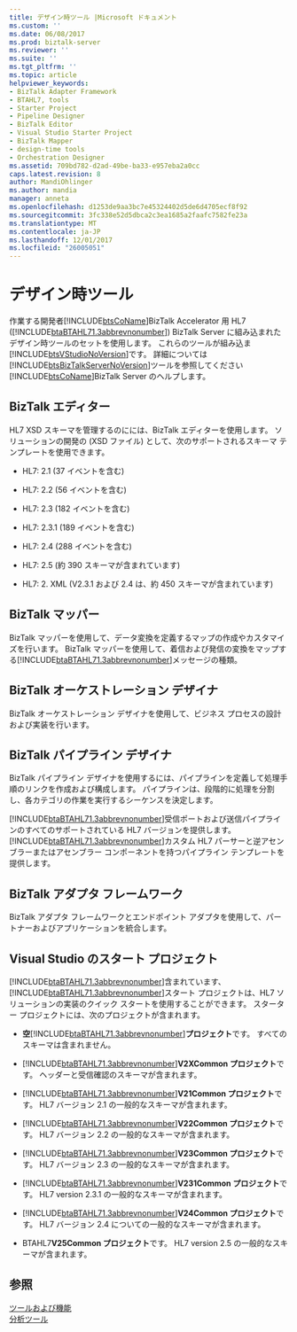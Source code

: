 ```yaml
---
title: デザイン時ツール |Microsoft ドキュメント
ms.custom: ''
ms.date: 06/08/2017
ms.prod: biztalk-server
ms.reviewer: ''
ms.suite: ''
ms.tgt_pltfrm: ''
ms.topic: article
helpviewer_keywords:
- BizTalk Adapter Framework
- BTAHL7, tools
- Starter Project
- Pipeline Designer
- BizTalk Editor
- Visual Studio Starter Project
- BizTalk Mapper
- design-time tools
- Orchestration Designer
ms.assetid: 709bd782-d2ad-49be-ba33-e957eba2a0cc
caps.latest.revision: 8
author: MandiOhlinger
ms.author: mandia
manager: anneta
ms.openlocfilehash: d1253de9aa3bc7e45324402d5de6d4705ecf8f92
ms.sourcegitcommit: 3fc338e52d5dbca2c3ea1685a2faafc7582fe23a
ms.translationtype: MT
ms.contentlocale: ja-JP
ms.lasthandoff: 12/01/2017
ms.locfileid: "26005051"
---
```

# <a name="design-time-tools"></a>デザイン時ツール
作業する開発者[!INCLUDE[btsCoName](../../includes/btsconame-md.md)]BizTalk Accelerator 用 HL7 ([!INCLUDE[btaBTAHL71.3abbrevnonumber](../../includes/btabtahl71-3abbrevnonumber-md.md)]) BizTalk Server に組み込まれたデザイン時ツールのセットを使用します。 これらのツールが組み込ま[!INCLUDE[btsVStudioNoVersion](../../includes/btsvstudionoversion-md.md)]です。 詳細については[!INCLUDE[btsBizTalkServerNoVersion](../../includes/btsbiztalkservernoversion-md.md)]ツールを参照してください[!INCLUDE[btsCoName](../../includes/btsconame-md.md)]BizTalk Server のヘルプします。  
  
## <a name="biztalk-editor"></a>BizTalk エディター  
 HL7 XSD スキーマを管理するのにには、BizTalk エディターを使用します。 ソリューションの開発の (XSD ファイル) として、次のサポートされるスキーマ テンプレートを使用できます。  
  
-   HL7: 2.1 (37 イベントを含む)  
  
-   HL7: 2.2 (56 イベントを含む)  
  
-   HL7: 2.3 (182 イベントを含む)  
  
-   HL7: 2.3.1 (189 イベントを含む)  
  
-   HL7: 2.4 (288 イベントを含む)  
  
-   HL7: 2.5 (約 390 スキーマが含まれています)  
  
-   HL7: 2. XML (V2.3.1 および 2.4 は、約 450 スキーマが含まれています)  
  
## <a name="biztalk-mapper"></a>BizTalk マッパー  
 BizTalk マッパーを使用して、データ変換を定義するマップの作成やカスタマイズを行います。 BizTalk マッパーを使用して、着信および発信の変換をマップする[!INCLUDE[btaBTAHL71.3abbrevnonumber](../../includes/btabtahl71-3abbrevnonumber-md.md)]メッセージの種類。  
  
## <a name="biztalk-orchestration-designer"></a>BizTalk オーケストレーション デザイナ  
 BizTalk オーケストレーション デザイナを使用して、ビジネス プロセスの設計および実装を行います。  
  
## <a name="biztalk-pipeline-designer"></a>BizTalk パイプライン デザイナ  
 BizTalk パイプライン デザイナを使用するには、パイプラインを定義して処理手順のリンクを作成および構成します。 パイプラインは、段階的に処理を分割し、各カテゴリの作業を実行するシーケンスを決定します。  
  
 [!INCLUDE[btaBTAHL71.3abbrevnonumber](../../includes/btabtahl71-3abbrevnonumber-md.md)]受信ポートおよび送信パイプラインのすべてのサポートされている HL7 バージョンを提供します。 [!INCLUDE[btaBTAHL71.3abbrevnonumber](../../includes/btabtahl71-3abbrevnonumber-md.md)]カスタム HL7 パーサーと逆アセンブラーまたはアセンブラー コンポーネントを持つパイプライン テンプレートを提供します。  
  
## <a name="biztalk-adapter-framework"></a>BizTalk アダプタ フレームワーク  
 BizTalk アダプタ フレームワークとエンドポイント アダプタを使用して、パートナーおよびアプリケーションを統合します。  
  
## <a name="visual-studio-starter-project"></a>Visual Studio のスタート プロジェクト  
 [!INCLUDE[btaBTAHL71.3abbrevnonumber](../../includes/btabtahl71-3abbrevnonumber-md.md)]含まれています、[!INCLUDE[btaBTAHL71.3abbrevnonumber](../../includes/btabtahl71-3abbrevnonumber-md.md)]スタート プロジェクトは、HL7 ソリューションの実装のクイック スタートを使用することができます。 スターター プロジェクトには、次のプロジェクトが含まれます。  
  
-   **空**[!INCLUDE[btaBTAHL71.3abbrevnonumber](../../includes/btabtahl71-3abbrevnonumber-md.md)]**プロジェクト**です。 すべてのスキーマは含まれません。  
  
-   [!INCLUDE[btaBTAHL71.3abbrevnonumber](../../includes/btabtahl71-3abbrevnonumber-md.md)]**V2XCommon プロジェクト**です。 ヘッダーと受信確認のスキーマが含まれます。  
  
-   [!INCLUDE[btaBTAHL71.3abbrevnonumber](../../includes/btabtahl71-3abbrevnonumber-md.md)]**V21Common プロジェクト**です。 HL7 バージョン 2.1 の一般的なスキーマが含まれます。  
  
-   [!INCLUDE[btaBTAHL71.3abbrevnonumber](../../includes/btabtahl71-3abbrevnonumber-md.md)]**V22Common プロジェクト**です。 HL7 バージョン 2.2 の一般的なスキーマが含まれます。  
  
-   [!INCLUDE[btaBTAHL71.3abbrevnonumber](../../includes/btabtahl71-3abbrevnonumber-md.md)]**V23Common プロジェクト**です。 HL7 バージョン 2.3 の一般的なスキーマが含まれます。  
  
-   [!INCLUDE[btaBTAHL71.3abbrevnonumber](../../includes/btabtahl71-3abbrevnonumber-md.md)]**V231Common プロジェクト**です。 HL7 version 2.3.1 の一般的なスキーマが含まれます。  
  
-   [!INCLUDE[btaBTAHL71.3abbrevnonumber](../../includes/btabtahl71-3abbrevnonumber-md.md)]**V24Common プロジェクト**です。 HL7 バージョン 2.4 についての一般的なスキーマが含まれます。  
  
-   BTAHL7**V25Common プロジェクト**です。 HL7 version 2.5 の一般的なスキーマが含まれます。  
  
## <a name="see-also"></a>参照  
 [ツールおよび機能](../../adapters-and-accelerators/accelerator-hl7/tools-and-features.md)   
 [分析ツール](../../adapters-and-accelerators/accelerator-hl7/analysis-tools2.md)